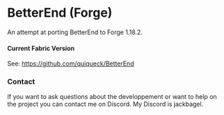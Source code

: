 # BetterEnd (Forge)

An attempt at porting BetterEnd to Forge 1.18.2.

#### Current Fabric Version
See: https://github.com/quiqueck/BetterEnd

### Contact
If you want  to ask questions about the developpement or want to help on the project you can contact me on Discord. My Discord is jackbagel.
